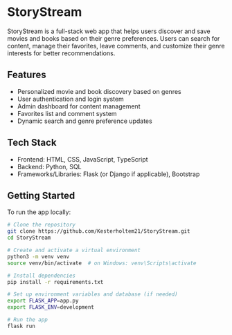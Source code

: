 # StoryStream

StoryStream is a full-stack web app that helps users discover and save movies and books based on their genre preferences. Users can search for content, manage their favorites, leave comments, and customize their genre interests for better recommendations.

## Features
- Personalized movie and book discovery based on genres
- User authentication and login system
- Admin dashboard for content management
- Favorites list and comment system
- Dynamic search and genre preference updates

## Tech Stack
- Frontend: HTML, CSS, JavaScript, TypeScript
- Backend: Python, SQL
- Frameworks/Libraries: Flask (or Django if applicable), Bootstrap


## Getting Started
To run the app locally:

```bash
# Clone the repository
git clone https://github.com/Kesterholtem21/StoryStream.git
cd StoryStream

# Create and activate a virtual environment
python3 -m venv venv
source venv/bin/activate  # on Windows: venv\Scripts\activate

# Install dependencies
pip install -r requirements.txt

# Set up environment variables and database (if needed)
export FLASK_APP=app.py
export FLASK_ENV=development

# Run the app
flask run
